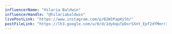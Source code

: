 ```yaml
---
influencerName: "Hilaria Baldwin"
influencerHandle: "@hilariabaldwin"
livePostLink: "https://www.instagram.com/p/B2W1PapHjSh/"
postFileLink: "https://lh3.google.com/u/0/d/1dykquTpDxrSXnY_Epf2dYMmrr3FC-mXe"
---
```

